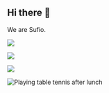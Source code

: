 ## Hi there 👋

We are Sufio.

![](https://sufio.com/content/media/images/sufio-team-meeting.original.jpg)

![](https://sufio.com/content/media/images/sufio-teams-mascot-minaj.original.jpg)

![](https://sufio.com/content/media/images/sufio-team-working.original.jpg)

![Playing table tennis after lunch](https://sufio.com/content/media/images/sufio-team-playing-table-tennis.original.jpg)

<!--

**Here are some ideas to get you started:**

🙋‍♀️ A short introduction - what is your organization all about?
🌈 Contribution guidelines - how can the community get involved?
👩‍💻 Useful resources - where can the community find your docs? Is there anything else the community should know?
🍿 Fun facts - what does your team eat for breakfast?
🧙 Remember, you can do mighty things with the power of [Markdown](https://docs.github.com/github/writing-on-github/getting-started-with-writing-and-formatting-on-github/basic-writing-and-formatting-syntax)
-->
